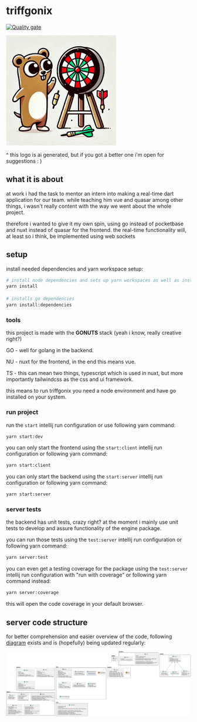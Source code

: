 # triffgonix

[![Quality gate](https://sonarcloud.io/api/project_badges/quality_gate?project=DaniloMurer_triffgonix)](https://sonarcloud.io/summary/new_code?id=DaniloMurer_triffgonix)

<img alt="ai image" height="300px" src="assets/triffgonix_logo_ai.png" width="300px"/>

^ this logo is ai generated, but if you got a better one i'm open for suggestions : )

## what it is about

at work i had the task to mentor an intern into making a real-time dart application for our team.
while teaching him vue and quasar among other things, i wasn't really content with the way we went about the whole project.

therefore i wanted to give it my own spin, using go instead of pocketbase and nuxt instead of quasar for the frontend.
the real-time functionality will, at least so i think, be implemented using web sockets

## setup

install needed dependencies and yarn workspace setup:

```bash
# install node dependencies and sets up yarn workspaces as well as installing yarn package manager
yarn install

# installs go dependencies
yarn install:dependencies
```

### tools

this project is made with the **GONUTS** stack (yeah i know, really creative right?)

GO - well for golang in the backend.

NU - nuxt for the frontend, in the end this means vue.

TS - this can mean two things, typescript which is used in nuxt, but more importantly tailwindcss as the css and ui framework.

this means to run triffgonix you need a node environment and have go installed on your system.

### run project

run the `start` intellij run configuration or use following yarn command:

```bash
yarn start:dev
```

you can only start the frontend using the `start:client` intellij run configuration or following yarn command:
```bash
yarn start:client
```

you can only start the backend using the `start:server` intellij run configuration or following yarn command:
```bash
yarn start:server
```

### server tests

the backend has unit tests, crazy right? at the moment i mainly use unit tests to develop and assure functionality of the engine package.

you can run those tests using the `test:server` intellij run configuration or following yarn command:

```bash
yarn server:test
```

you can even get a testing coverage for the package using the `test:server` intellij run configuration with "run with coverage" or following yarn command instead:

```bash
yarn server:coverage
```

this will open the code coverage in your default browser.


## server code structure

for better comprehension and easier overview of the code, following [diagram](assets/diagram.puml) exists and is (hopefully) being updated regularly:

<img alt="server uml diagram" src="assets/server-diagram.png" />
